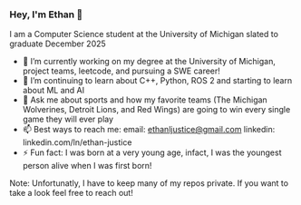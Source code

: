 ### Hey, I'm Ethan 👋

I am a Computer Science student at the University of Michigan slated to graduate December 2025

- 🔭 I’m currently working on my degree at the University of Michigan, project teams, leetcode, and pursuing a SWE career!
- 🌱 I’m continuing to learn about C++, Python, ROS 2 and starting to learn about ML and AI 
- 💬 Ask me about sports and how my favorite teams (The Michigan Wolverines, Detroit Lions, and Red Wings) are going to win every single game they will ever play 
- 📫 Best ways to reach me:
    email: ethanljustice@gmail.com
    linkedin: linkedin.com/ln/ethan-justice
- ⚡ Fun fact: I was born at a very young age, infact, I was the youngest  person alive when I was first born!

Note: Unfortunatly, I have to keep many of my repos private. If you want to take a look feel free to reach out!
